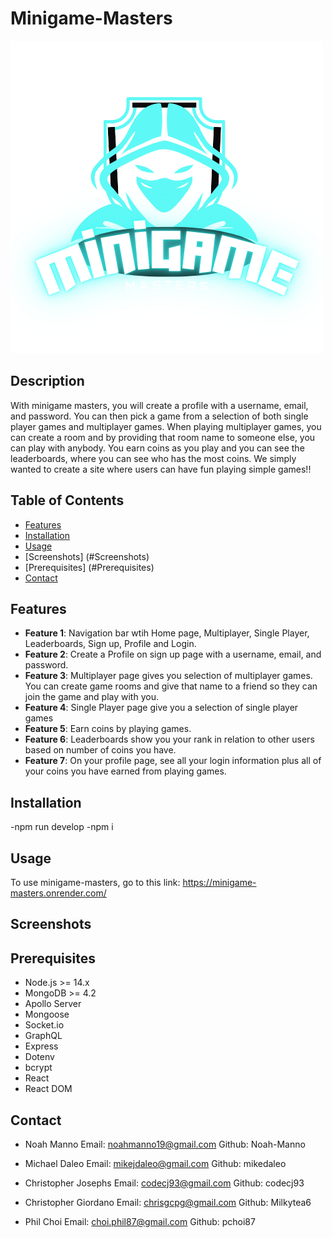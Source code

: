 # Minigame-Masters

![Project Logo](client/public/logo.png) 

## Description

With minigame masters, you will create a profile with a username, email, and password. You can then pick a game from a selection of both single player games and multiplayer games. When playing multiplayer games, you can create a room and by providing that room name to someone else, you can play with anybody. You earn coins as you play and you can see the leaderboards, where you can see who has the most coins. We simply wanted to create a site where users can have fun playing simple games!!

## Table of Contents

- [Features](#Features)
- [Installation](#Installation)
- [Usage](#Usage)
- [Screenshots] (#Screenshots)
- [Prerequisites] (#Prerequisites)
- [Contact](#contact)

## Features

- **Feature 1**: Navigation bar wtih Home page, Multiplayer, Single Player, Leaderboards, Sign up, Profile and Login.
- **Feature 2**: Create a Profile on sign up page with a username, email, and password.
- **Feature 3**: Multiplayer page gives you selection of multiplayer games. You can create game rooms and give that name to a friend so they can join the game and play with you.
- **Feature 4**: Single Player page give you a selection of single player games
- **Feature 5**: Earn coins by playing games.
- **Feature 6**: Leaderboards show you your rank in relation to other users based on number of coins you have.
- **Feature 7**: On your profile page, see all your login information plus all of your coins you have earned from playing games.


## Installation
-npm run develop
-npm i

## Usage
To use minigame-masters, go to this link: https://minigame-masters.onrender.com/

## Screenshots


## Prerequisites

- Node.js >= 14.x
- MongoDB >= 4.2
- Apollo Server
- Mongoose
- Socket.io
- GraphQL
- Express
- Dotenv
- bcrypt
- React
- React DOM

## Contact

- Noah Manno
  Email: noahmanno19@gmail.com
  Github: Noah-Manno

- Michael Daleo
  Email: mikejdaleo@gmail.com
  Github: mikedaleo

- Christopher Josephs
  Email: codecj93@gmail.com
  Github: codecj93

- Christopher Giordano
  Email: chrisgcpg@gmail.com
  Github: Milkytea6

- Phil Choi
  Email: choi.phil87@gmail.com
  Github: pchoi87

